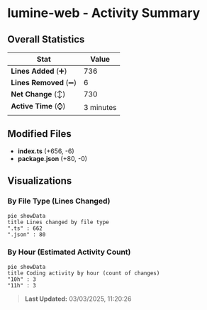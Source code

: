 # lumine-web - Activity Summary 

## Overall Statistics

| Stat                   | Value                                                             |
| ---------------------- | ----------------------------------------------------------------- |
| **Lines Added** (➕)   | 736                                          |
| **Lines Removed** (➖) | 6                                        |
| **Net Change** (↕)    | 730                |
| **Active Time** (⌚)   | 3 minutes |


## Modified Files
- **index.ts** (+656, -6)
- **package.json** (+80, -0)

## Visualizations

### By File Type (Lines Changed)

```mermaid
pie showData
title Lines changed by file type
".ts" : 662
".json" : 80
```

### By Hour (Estimated Activity Count)

```mermaid
pie showData
title Coding activity by hour (count of changes)
"10h" : 3
"11h" : 3
```


> **Last Updated:** 03/03/2025, 11:20:26
